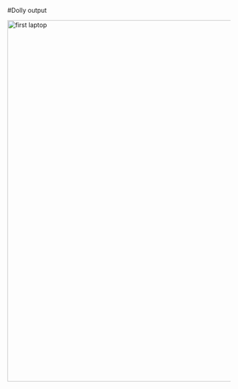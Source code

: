 #Dolly output 

<img width="813" alt="first laptop" src="https://user-images.githubusercontent.com/109072044/187160383-6b42a672-8813-459d-a9a1-ca4fa2c942ec.png">
